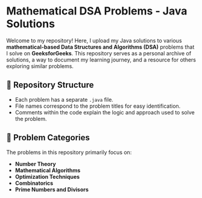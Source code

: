 # Mathematical DSA Problems - Java Solutions

Welcome to my repository! Here, I upload my Java solutions to various **mathematical-based Data Structures and Algorithms (DSA)** problems that I solve on **GeeksforGeeks**. This repository serves as a personal archive of solutions, a way to document my learning journey, and a resource for others exploring similar problems.

## 📂 Repository Structure

- Each problem has a separate `.java` file.
- File names correspond to the problem titles for easy identification.
- Comments within the code explain the logic and approach used to solve the problem.

## 📌 Problem Categories

The problems in this repository primarily focus on:
- **Number Theory**
- **Mathematical Algorithms**
- **Optimization Techniques**
- **Combinatorics**
- **Prime Numbers and Divisors**
